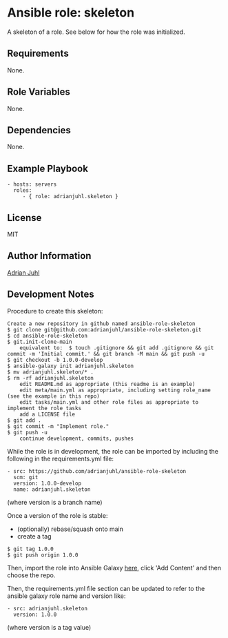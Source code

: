 Ansible role: skeleton
=========

A skeleton of a role. See below for how the role was initialized.

Requirements
------------

None.

Role Variables
--------------

None.

Dependencies
------------

None.

Example Playbook
----------------

    - hosts: servers
      roles:
         - { role: adrianjuhl.skeleton }

License
-------

MIT

Author Information
------------------

[Adrian Juhl](http://github.com/adrianjuhl)


Development Notes
-----------------

Procedure to create this skeleton:
```
Create a new repository in github named ansible-role-skeleton
$ git clone git@github.com:adrianjuhl/ansible-role-skeleton.git
$ cd ansible-role-skeleton
$ git.init-clone-main
    equivalent to:  $ touch .gitignore && git add .gitignore && git commit -m 'Initial commit.' && git branch -M main && git push -u
$ git checkout -b 1.0.0-develop
$ ansible-galaxy init adrianjuhl.skeleton
$ mv adrianjuhl.skeleton/* .
$ rm -rf adrianjuhl.skeleton
    edit README.md as appropriate (this readme is an example)
    edit meta/main.yml as appropriate, including setting role_name (see the example in this repo)
    edit tasks/main.yml and other role files as appropriate to implement the role tasks
    add a LICENSE file
$ git add .
$ git commit -m "Implement role."
$ git push -u
    continue development, commits, pushes
```

While the role is in development, the role can be imported by including the following in the requirements.yml file:
```
- src: https://github.com/adrianjuhl/ansible-role-skeleton
  scm: git
  version: 1.0.0-develop
  name: adrianjuhl.skeleton
```
(where version is a branch name)

Once a version of the role is stable:
- (optionally) rebase/squash onto main
- create a tag
```
$ git tag 1.0.0
$ git push origin 1.0.0
```

Then, import the role into Ansible Galaxy [here](https://galaxy.ansible.com/my-content/namespaces), click 'Add Content' and then choose the repo.

Then, the requirements.yml file section can be updated to refer to the ansible galaxy role name and version like:
```
- src: adrianjuhl.skeleton
  version: 1.0.0
```
(where version is a tag value)
